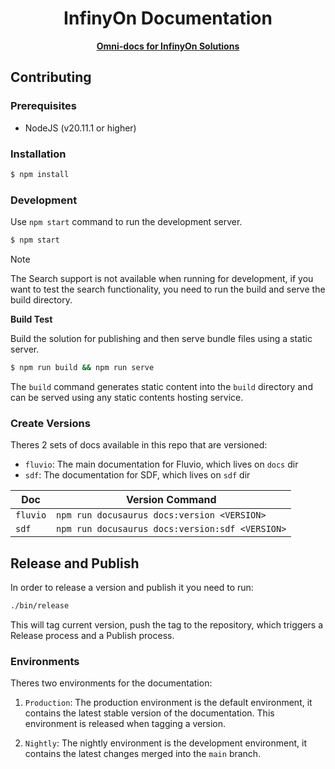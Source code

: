 <div align="center">
  <h1>InfinyOn Documentation</h1>
  <a href="https://fluvio.io" target="_blank">
    <strong>Omni-docs for InfinyOn Solutions</strong>
  </a>
</div>

## Contributing

### Prerequisites

- NodeJS (v20.11.1 or higher)

### Installation

```bash
$ npm install
```

### Development

Use `npm start` command to run the development server.

```bash
$ npm start
```

> [!NOTE]
> The Search support is not available when running for development, if you want
> to test the search functionality, you need to run the build and serve the
> build directory.

**Build Test**

Build the solution for publishing and then serve bundle files using a static server.

```bash
$ npm run build && npm run serve
```

The `build` command generates static content into the `build` directory and
can be served using any static contents hosting service.

### Create Versions

Theres 2 sets of docs available in this repo that are versioned:

- `fluvio`: The main documentation for Fluvio, which lives on `docs` dir
- `sdf`: The documentation for SDF, which lives on `sdf` dir

Doc | Version Command
--- | ---
`fluvio` | `npm run docusaurus docs:version <VERSION>`
`sdf` | `npm run docusaurus docs:version:sdf <VERSION>`

## Release and Publish

In order to release a version and publish it you need to run:

```bash
./bin/release
```

This will tag current version, push the tag to the repository, which triggers a
Release process and a Publish process.

### Environments

Theres two environments for the documentation:

1. `Production`: The production environment is the default environment, it
   contains the latest stable version of the documentation. This environment is
   released when tagging a version.

2. `Nightly`: The nightly environment is the development environment, it
   contains the latest changes merged into the `main` branch.
